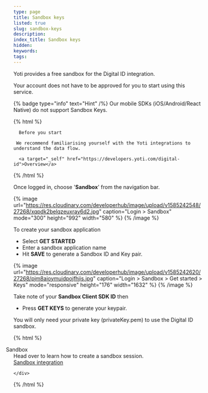 ```yaml
---
type: page
title: Sandbox keys
listed: true
slug: sandbox-keys
description: 
index_title: Sandbox keys
hidden: 
keywords: 
tags: 
---
```


Yoti provides a free sandbox for the Digital ID integration. 

Your account does not have to be approved for you to start using this service.

{% badge type="info" text="Hint" /%} Our mobile SDKs (iOS/Android/React Native) do not support Sandbox Keys.

{% html %}
<div class="alert-BYS">

   <div class="alert-title" id="BYS">

      Before you start

   </div>

   <div class="alert-text" >

     We recommend familiarising yourself with the Yoti integrations to understand the data flow.

   </div>

   <div class="alert-links"> 

      <a target="_self" href="https://developers.yoti.com/digital-id">Overview</a> 

   </div>

</div>
{% /html %}

Once logged in, choose '**Sandbox**' from the navigation bar.

{% image url="https://res.cloudinary.com/developerhub/image/upload/v1585242548/27268/xqpdk2belqzeuxray6d2.jpg" caption="Login &gt; Sandbox" mode="300" height="992" width="580" %}
{% /image %}

To create your sandbox application

- Select **GET STARTED**
- Enter a sandbox application name
- Hit **SAVE** to generate a Sandbox ID and Key pair.

{% image url="https://res.cloudinary.com/developerhub/image/upload/v1585242620/27268/pjm8aioymuidpojfhjis.jpg" caption="Login &gt; Sandbox &gt; Get started &gt; Keys" mode="responsive" height="176" width="1632" %}
{% /image %}

Take note of your **Sandbox Client SDK ID** then 

- Press **GET KEYS** to generate your keypair. 

You will only need your private key (privateKey.pem) to use the Digital ID sandbox.

{% html %}
<div class="alert-SAND">
    <div class="alert-title" id="SAND">
    <i _ngcontent-cvo-c21="" class="fas fa-external-link-alt" style="margin-left: -35px; margin-right: 15px"></i>  
      Sandbox
    </div>
    <div class="alert-text">
       Head over to learn how to create a sandbox session.
    </div>
    <div class="alert-links"> 
              <a href="https://developers.yoti.com/digital-id/sandbox">Sandbox integration</a>

    </div>
</div>

</div>
{% /html %}